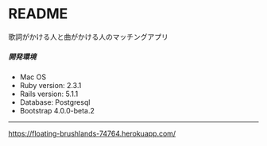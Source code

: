 # README

歌詞がかける人と曲がかける人のマッチングアプリ

##### 開発環境
  * Mac OS
  * Ruby version: 2.3.1
  * Rails version: 5.1.1
  * Database: Postgresql
  * Bootstrap 4.0.0-beta.2
---
https://floating-brushlands-74764.herokuapp.com/
